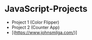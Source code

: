 # JavaScript-Projects

- Project 1 (Color Flipper)
- Project 2 (Counter App)
- [(https://www.johnsmilga.com/)]
